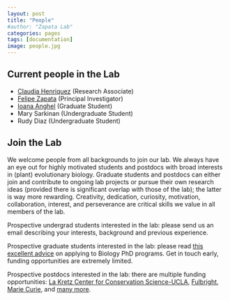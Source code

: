 ```yaml
---
layout: post
title: "People"
#author: "Zapata Lab"
categories: pages
tags: [documentation]
image: people.jpg
---
```


## Current people in the Lab

* [Claudia Henriquez](http://zapatalab.org/people/claudia.html) (Research Associate)
* [Felipe Zapata](http://zapatalab.org/people/felipe.html) (Principal Investigator)
* [Ioana Anghel](http://zapatalab.org/people/ioana.html) (Graduate Student)
* Mary Sarkinan (Undergraduate Student)
* Rudy Diaz (Undergraduate Student)


## Join the Lab

We welcome people from all backgrounds to join our lab. We always have an eye out for highly motivated students and postdocs with broad interests in (plant) evolutionary biology. Graduate students and postdocs can either join and contribute to ongoing lab projects or pursue their own research ideas (provided there is significant overlap with those of the lab); the latter is way more rewarding. Creativity, dedication, curiosity, motivation, collaboration, interest, and perseverance are critical skills we value in all members of the lab.

Prospective undergrad students interested in the lab: please send us an email describing your interests, background and previous experience.

Prospective graduate students interested in the lab: please read [this excellent advice](https://medium.com/@caseywdunn/applying-to-biology-phd-programs-58abece3284a#.50e0qr9ok) on applying to Biology PhD programs. Get in touch early, funding opportunities are extremely limited.

Prospective postdocs interested in the lab: there are multiple funding opportunities: [La Kretz Center for Conservation Science-UCLA](http://www.environment.ucla.edu/lakretz/), [Fulbright](http://http://www.cies.org/program.lsrf.org), [Marie Curie](http://ec.europa.eu/research/mariecurieactions/), and [many more](http://www.spo.berkeley.edu/Fund/biopostdoc.html).
